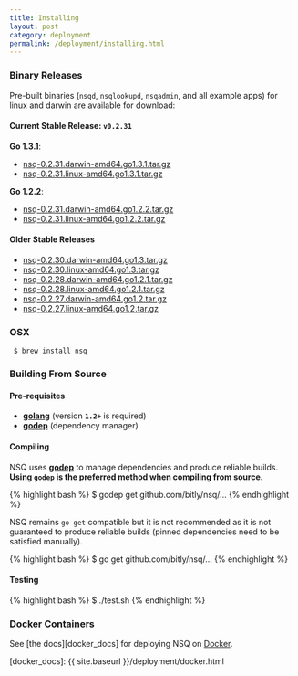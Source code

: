```yaml
--- 
title: Installing
layout: post
category: deployment
permalink: /deployment/installing.html
---
```


### <a name="binary">Binary Releases</a>

Pre-built binaries (`nsqd`, `nsqlookupd`, `nsqadmin`, and all example apps) for linux and darwin are
available for download:

#### Current Stable Release: **`v0.2.31`**

**Go 1.3.1**:

 * [nsq-0.2.31.darwin-amd64.go1.3.1.tar.gz][0.2.31_darwin_go131]
 * [nsq-0.2.31.linux-amd64.go1.3.1.tar.gz][0.2.31_linux_go131]

**Go 1.2.2**:

 * [nsq-0.2.31.darwin-amd64.go1.2.2.tar.gz][0.2.31_darwin_go122]
 * [nsq-0.2.31.linux-amd64.go1.2.2.tar.gz][0.2.31_linux_go122]

#### Older Stable Releases

 * [nsq-0.2.30.darwin-amd64.go1.3.tar.gz][0.2.30_darwin_go13]
 * [nsq-0.2.30.linux-amd64.go1.3.tar.gz][0.2.30_linux_go13]
 * [nsq-0.2.28.darwin-amd64.go1.2.1.tar.gz][0.2.28_darwin_go121]
 * [nsq-0.2.28.linux-amd64.go1.2.1.tar.gz][0.2.28_linux_go121]
 * [nsq-0.2.27.darwin-amd64.go1.2.tar.gz][0.2.27_darwin_go12]
 * [nsq-0.2.27.linux-amd64.go1.2.tar.gz][0.2.27_linux_go12]

### OSX

     $ brew install nsq

### Building From Source

#### Pre-requisites

 * **[golang](http://golang.org/doc/install)** (version **`1.2+`** is required)
 * **[godep](https://github.com/kr/godep)** (dependency manager)

#### Compiling

NSQ uses **[godep](https://github.com/kr/godep)** to manage dependencies and produce reliable
builds.  **Using `godep` is the preferred method when compiling from source.**

{% highlight bash %}
$ godep get github.com/bitly/nsq/...
{% endhighlight %}

NSQ remains `go get` compatible but it is not recommended as it is not guaranteed to
produce reliable builds (pinned dependencies need to be satisfied manually).

{% highlight bash %}
$ go get github.com/bitly/nsq/...
{% endhighlight %}

#### Testing

{% highlight bash %}
$ ./test.sh
{% endhighlight %}

### Docker Containers

See [the docs][docker_docs] for deploying NSQ on [Docker][docker].

[0.2.31_darwin_go131]: https://s3.amazonaws.com/bitly-downloads/nsq/nsq-0.2.31.darwin-amd64.go1.3.1.tar.gz
[0.2.31_linux_go131]: https://s3.amazonaws.com/bitly-downloads/nsq/nsq-0.2.31.linux-amd64.go1.3.1.tar.gz
[0.2.31_darwin_go122]: https://s3.amazonaws.com/bitly-downloads/nsq/nsq-0.2.31.darwin-amd64.go1.2.2.tar.gz
[0.2.31_linux_go122]: https://s3.amazonaws.com/bitly-downloads/nsq/nsq-0.2.31.linux-amd64.go1.2.2.tar.gz

[0.2.30_darwin_go13]: https://s3.amazonaws.com/bitly-downloads/nsq/nsq-0.2.30.darwin-amd64.go1.3.tar.gz
[0.2.30_linux_go13]: https://s3.amazonaws.com/bitly-downloads/nsq/nsq-0.2.30.linux-amd64.go1.3.tar.gz

[0.2.28_darwin_go121]: https://s3.amazonaws.com/bitly-downloads/nsq/nsq-0.2.28.darwin-amd64.go1.2.1.tar.gz
[0.2.28_linux_go121]: https://s3.amazonaws.com/bitly-downloads/nsq/nsq-0.2.28.linux-amd64.go1.2.1.tar.gz

[0.2.27_darwin_go12]: https://s3.amazonaws.com/bitly-downloads/nsq/nsq-0.2.27.darwin-amd64.go1.2.tar.gz
[0.2.27_linux_go12]: https://s3.amazonaws.com/bitly-downloads/nsq/nsq-0.2.27.linux-amd64.go1.2.tar.gz

[docker]: https://docker.io/
[docker_docs]: {{ site.baseurl }}/deployment/docker.html
